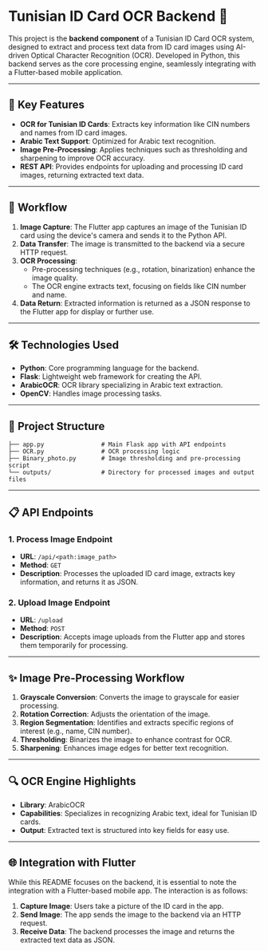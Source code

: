 # Tunisian ID Card OCR Backend 🎉

This project is the **backend component** of a Tunisian ID Card OCR system, designed to extract and process text data from ID card images using AI-driven Optical Character Recognition (OCR). Developed in Python, this backend serves as the core processing engine, seamlessly integrating with a Flutter-based mobile application.

---

## 🌟 Key Features

- **OCR for Tunisian ID Cards**: Extracts key information like CIN numbers and names from ID card images.
- **Arabic Text Support**: Optimized for Arabic text recognition.
- **Image Pre-Processing**: Applies techniques such as thresholding and sharpening to improve OCR accuracy.
- **REST API**: Provides endpoints for uploading and processing ID card images, returning extracted text data.

---

## 🚀 Workflow

1. **Image Capture**: The Flutter app captures an image of the Tunisian ID card using the device's camera and sends it to the Python API.
2. **Data Transfer**: The image is transmitted to the backend via a secure HTTP request.
3. **OCR Processing**:
   - Pre-processing techniques (e.g., rotation, binarization) enhance the image quality.
   - The OCR engine extracts text, focusing on fields like CIN number and name.
4. **Data Return**: Extracted information is returned as a JSON response to the Flutter app for display or further use.

---

## 🛠️ Technologies Used

- **Python**: Core programming language for the backend.
- **Flask**: Lightweight web framework for creating the API.
- **ArabicOCR**: OCR library specializing in Arabic text extraction.
- **OpenCV**: Handles image processing tasks.

---

## 📂 Project Structure

```
├── app.py                # Main Flask app with API endpoints
├── OCR.py                # OCR processing logic
├── Binary_photo.py       # Image thresholding and pre-processing script
└── outputs/              # Directory for processed images and output files
```

---

## 📋 API Endpoints

### 1. Process Image Endpoint
- **URL**: `/api/<path:image_path>`
- **Method**: `GET`
- **Description**: Processes the uploaded ID card image, extracts key information, and returns it as JSON.

### 2. Upload Image Endpoint
- **URL**: `/upload`
- **Method**: `POST`
- **Description**: Accepts image uploads from the Flutter app and stores them temporarily for processing.

---

## ✨ Image Pre-Processing Workflow

1. **Grayscale Conversion**: Converts the image to grayscale for easier processing.
2. **Rotation Correction**: Adjusts the orientation of the image.
3. **Region Segmentation**: Identifies and extracts specific regions of interest (e.g., name, CIN number).
4. **Thresholding**: Binarizes the image to enhance contrast for OCR.
5. **Sharpening**: Enhances image edges for better text recognition.

---

## 🔍 OCR Engine Highlights

- **Library**: ArabicOCR
- **Capabilities**: Specializes in recognizing Arabic text, ideal for Tunisian ID cards.
- **Output**: Extracted text is structured into key fields for easy use.

---

## 🌐 Integration with Flutter

While this README focuses on the backend, it is essential to note the integration with a Flutter-based mobile app. The interaction is as follows:

1. **Capture Image**: Users take a picture of the ID card in the app.
2. **Send Image**: The app sends the image to the backend via an HTTP request.
3. **Receive Data**: The backend processes the image and returns the extracted text data as JSON.



